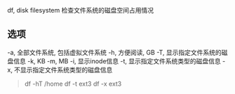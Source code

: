 df, disk filesystem
检查文件系统的磁盘空间占用情况

## 选项
-a, 全部文件系统, 包括虚拟文件系统
-h, 方便阅读, GB
-T, 显示指定文件系统的磁盘信息
-k, KB
-m, MB
-i, 显示inode信息
-t, 显示指定文件系统类型的磁盘信息
-x, 不显示指定文件系统类型的磁盘信息


> df -hT /home
> df -t ext3
> df -x ext3

